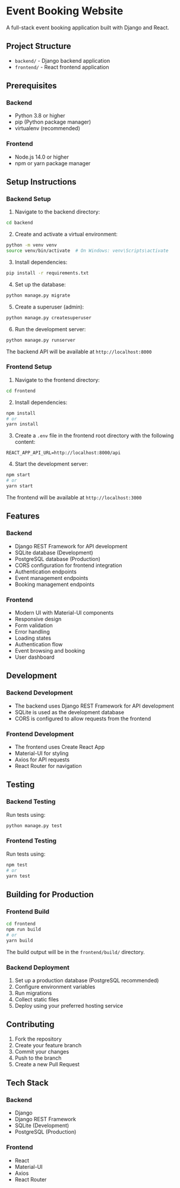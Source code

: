 # Event Booking Website

A full-stack event booking application built with Django and React.

## Project Structure

- `backend/` - Django backend application
- `frontend/` - React frontend application

## Prerequisites

### Backend
- Python 3.8 or higher
- pip (Python package manager)
- virtualenv (recommended)

### Frontend
- Node.js 14.0 or higher
- npm or yarn package manager

## Setup Instructions

### Backend Setup

1. Navigate to the backend directory:
```bash
cd backend
```

2. Create and activate a virtual environment:
```bash
python -m venv venv
source venv/bin/activate  # On Windows: venv\Scripts\activate
```

3. Install dependencies:
```bash
pip install -r requirements.txt
```

4. Set up the database:
```bash
python manage.py migrate
```

5. Create a superuser (admin):
```bash
python manage.py createsuperuser
```

6. Run the development server:
```bash
python manage.py runserver
```

The backend API will be available at `http://localhost:8000`

### Frontend Setup

1. Navigate to the frontend directory:
```bash
cd frontend
```

2. Install dependencies:
```bash
npm install
# or
yarn install
```

3. Create a `.env` file in the frontend root directory with the following content:
```
REACT_APP_API_URL=http://localhost:8000/api
```

4. Start the development server:
```bash
npm start
# or
yarn start
```

The frontend will be available at `http://localhost:3000`

## Features

### Backend
- Django REST Framework for API development
- SQLite database (Development)
- PostgreSQL database (Production)
- CORS configuration for frontend integration
- Authentication endpoints
- Event management endpoints
- Booking management endpoints

### Frontend
- Modern UI with Material-UI components
- Responsive design
- Form validation
- Error handling
- Loading states
- Authentication flow
- Event browsing and booking
- User dashboard

## Development

### Backend Development
- The backend uses Django REST Framework for API development
- SQLite is used as the development database
- CORS is configured to allow requests from the frontend

### Frontend Development
- The frontend uses Create React App
- Material-UI for styling
- Axios for API requests
- React Router for navigation

## Testing

### Backend Testing
Run tests using:
```bash
python manage.py test
```

### Frontend Testing
Run tests using:
```bash
npm test
# or
yarn test
```

## Building for Production

### Frontend Build
```bash
cd frontend
npm run build
# or
yarn build
```
The build output will be in the `frontend/build/` directory.

### Backend Deployment
1. Set up a production database (PostgreSQL recommended)
2. Configure environment variables
3. Run migrations
4. Collect static files
5. Deploy using your preferred hosting service

## Contributing

1. Fork the repository
2. Create your feature branch
3. Commit your changes
4. Push to the branch
5. Create a new Pull Request

## Tech Stack

### Backend
- Django
- Django REST Framework
- SQLite (Development)
- PostgreSQL (Production)

### Frontend
- React
- Material-UI
- Axios
- React Router

